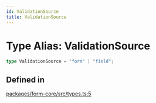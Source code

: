 ```yaml
---
id: ValidationSource
title: ValidationSource
---
```


# Type Alias: ValidationSource

```ts
type ValidationSource = "form" | "field";
```

## Defined in

[packages/form-core/src/types.ts:5](https://github.com/TanStack/form/blob/main/packages/form-core/src/types.ts#L5)
